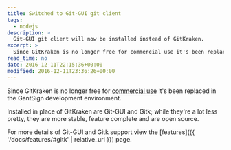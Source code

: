 ```yaml
---
title: Switched to Git-GUI git client
tags:
  - nodejs
description: >
  Git-GUI git client will now be installed instead of GitKraken.
excerpt: >
  Since GitKraken is no longer free for commercial use it's been replaced...
read_time: no
date: 2016-12-11T22:15:36+00:00
modified: 2016-12-11T23:36:26+00:00
---
```


Since GitKraken is no longer free for
[commercial use](https://blog.axosoft.com/2016/10/07/gitkraken-pricing-clarification/)
it's been replaced in the GantSign development environment.

Installed in place of GitKraken are Git-GUI and Gitk; while they're a lot less
pretty, they are more stable, feature complete and are open source.

For more details of Git-GUI and Gitk support view the
[features]({{ '/docs/features/#gitk' | relative_url }}) page.

